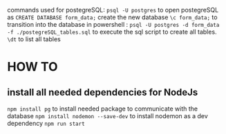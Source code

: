 commands used for postegreSQL:
`psql -U postgres` to open postegreSQL as
`CREATE DATABASE form_data;` create the new database
`\c form_data;` to transition into the database
in powershell :
`psql -U postgres -d form_data -f ./postegreSQL_tables.sql`
to execute the sql script to create all tables.
`\dt` to list all tables

# HOW TO

## install all needed dependencies for NodeJs

`npm install pg` to install needed package to communicate with the database
`npm install nodemon --save-dev` to install nodemon as a dev dependency
`npm run start`
